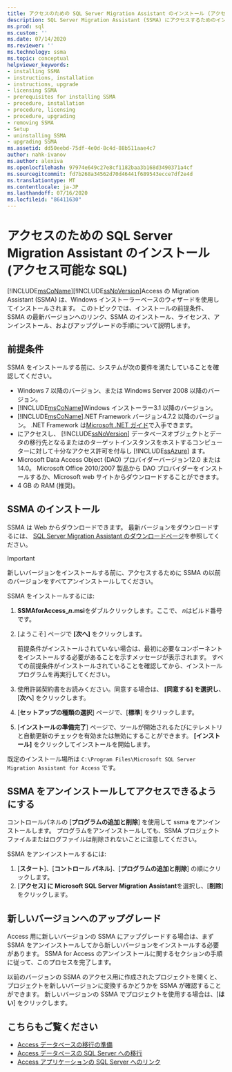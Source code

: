 ```yaml
---
title: アクセスのための SQL Server Migration Assistant のインストール (アクセス可能な SQL) |Microsoft Docs
description: SQL Server Migration Assistant (SSMA) にアクセスするためのインストールの前提条件と、インストール、ライセンス、アップグレード、およびアンインストールの方法について説明します。
ms.prod: sql
ms.custom: ''
ms.date: 07/14/2020
ms.reviewer: ''
ms.technology: ssma
ms.topic: conceptual
helpviewer_keywords:
- installing SSMA
- instructions, installation
- instructions, upgrade
- licensing SSMA
- prerequisites for installing SSMA
- procedure, installation
- procedure, licensing
- procedure, upgrading
- removing SSMA
- Setup
- uninstalling SSMA
- upgrading SSMA
ms.assetid: dd50eebd-75df-4e0d-8c4d-88b511aae4c7
author: nahk-ivanov
ms.author: alexiva
ms.openlocfilehash: 97974e649c27e8cf1182baa3b168d3490371a4cf
ms.sourcegitcommit: fd7b268a34562d70d46441f689543ecce7df2e4d
ms.translationtype: MT
ms.contentlocale: ja-JP
ms.lasthandoff: 07/16/2020
ms.locfileid: "86411630"
---
```

# <a name="installing-sql-server-migration-assistant-for-access-accesstosql"></a>アクセスのための SQL Server Migration Assistant のインストール (アクセス可能な SQL)

[!INCLUDE[msCoName](../../includes/msconame_md.md)][!INCLUDE[ssNoVersion](../../includes/ssnoversion-md.md)]Access の Migration Assistant (SSMA) は、Windows インストーラーベースのウィザードを使用してインストールされます。 このトピックでは、インストールの前提条件、SSMA の最新バージョンへのリンク、SSMA のインストール、ライセンス、アンインストール、およびアップグレードの手順について説明します。

## <a name="prerequisites"></a>前提条件

SSMA をインストールする前に、システムが次の要件を満たしていることを確認してください。

- Windows 7 以降のバージョン、または Windows Server 2008 以降のバージョン。
- [!INCLUDE[msCoName](../../includes/msconame_md.md)]Windows インストーラー3.1 以降のバージョン。
- [!INCLUDE[msCoName](../../includes/msconame_md.md)].NET Framework バージョン4.7.2 以降のバージョン。 .NET Framework は[Microsoft .NET ガイド](https://docs.microsoft.com/dotnet/framework/)で入手できます。
- にアクセスし、 [!INCLUDE[ssNoVersion](../../includes/ssnoversion-md.md)] データベースオブジェクトとデータの移行先となるまたはのターゲットインスタンスをホストするコンピューターに対して十分なアクセス許可を付与し [!INCLUDE[ssAzure](../../includes/ssazure_md.md)] ます。
- Microsoft Data Access Object (DAO) プロバイダーバージョン12.0 または14.0。 Microsoft Office 2010/2007 製品から DAO プロバイダーをインストールするか、Microsoft web サイトからダウンロードすることができます。
- 4 GB の RAM (推奨)。

## <a name="installing-ssma"></a>SSMA のインストール

SSMA は Web からダウンロードできます。 最新バージョンをダウンロードするには、 [SQL Server Migration Assistant のダウンロードページ](https://aka.ms/ssmaforaccess)を参照してください。

> [!IMPORTANT]
> 新しいバージョンをインストールする前に、アクセスするために SSMA の以前のバージョンをすべてアンインストールしてください。

SSMA をインストールするには:
  
1. **SSMAforAccess_*n*.msi**をダブルクリックします。ここで、 *n*はビルド番号です。
2. [ようこそ] ページで **[次へ]** をクリックします。

   前提条件がインストールされていない場合は、最初に必要なコンポーネントをインストールする必要があることを示すメッセージが表示されます。 すべての前提条件がインストールされていることを確認してから、インストールプログラムを再実行してください。

3. 使用許諾契約書をお読みください。同意する場合は、 **[同意する] を選択し**、[**次へ**] をクリックします。
4. [**セットアップの種類の選択**] ページで、[**標準**] をクリックします。
5. [**インストールの準備完了**] ページで、ツールが開始されるたびにテレメトリと自動更新のチェックを有効または無効にすることができます。 **[インストール]** をクリックしてインストールを開始します。
  
既定のインストール場所は `C:\Program Files\Microsoft SQL Server Migration Assistant for Access` です。

## <a name="uninstalling-ssma-for-access"></a>SSMA をアンインストールしてアクセスできるようにする

コントロールパネルの [**プログラムの追加と削除**] を使用して ssma をアンインストールします。 プログラムをアンインストールしても、SSMA プロジェクトファイルまたはログファイルは削除されないことに注意してください。

SSMA をアンインストールするには:

1. [**スタート**]、[**コントロール パネル**]、[**プログラムの追加と削除**] の順にクリックします。
2. [**アクセス] に Microsoft SQL Server Migration Assistant**を選択し、[**削除**] をクリックします。

## <a name="upgrading-to-a-later-version"></a>新しいバージョンへのアップグレード

Access 用に新しいバージョンの SSMA にアップグレードする場合は、まず SSMA をアンインストールしてから新しいバージョンをインストールする必要があります。 SSMA for Access のアンインストールに関するセクションの手順に従って、このプロセスを完了します。

以前のバージョンの SSMA のアクセス用に作成されたプロジェクトを開くと、プロジェクトを新しいバージョンに変換するかどうかを SSMA が確認することができます。 新しいバージョンの SSMA でプロジェクトを使用する場合は、[**はい**] をクリックします。

## <a name="see-also"></a>こちらもご覧ください

- [Access データベースの移行の準備](preparing-access-databases-for-migration-accesstosql.md)
- [Access データベースの SQL Server への移行](migrating-access-databases-to-sql-server-azure-sql-db-accesstosql.md)
- [Access アプリケーションの SQL Server へのリンク](linking-access-applications-to-sql-server-azure-sql-db-accesstosql.md)
